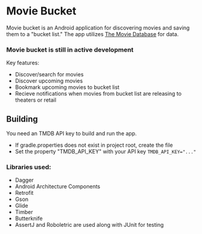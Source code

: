 # Movie Bucket
Movie bucket is an Android application for discovering movies and saving them to a "bucket list." The app utilizes [The Movie Database](https://www.themoviedb.org/) for data.
### Movie bucket is still in active development
Key features:
* Discover/search for movies
* Discover upcoming movies
* Bookmark upcoming movies to bucket list
* Recieve notifications when movies from bucket list are releasing to theaters or retail

## Building
You need an TMDB API key to build and run the app.
* If gradle.properties does not exist in project root, create the file
* Set the property "TMDB_API_KEY" with your API key
`TMDB_API_KEY="..."`

### Libraries used:
* Dagger
* Android Architecture Components
* Retrofit
* Gson
* Glide
* Timber
* Butterknife
* AssertJ and Roboletric are used along with JUnit for testing